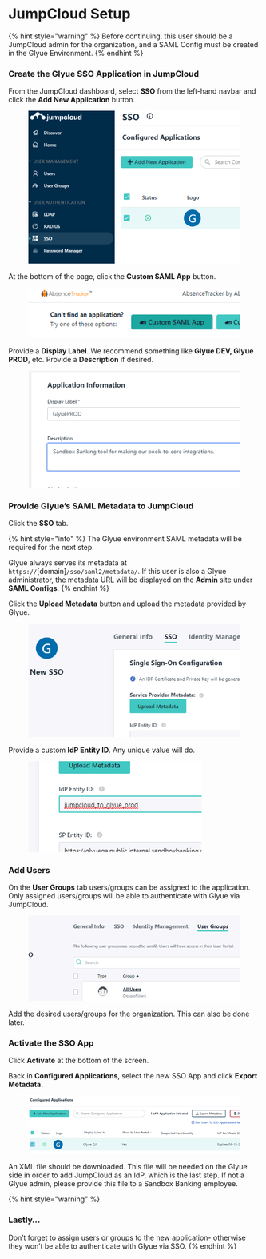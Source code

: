 # JumpCloud Setup

{% hint style="warning" %}
Before continuing, this user should be a JumpCloud admin for the organization, and a SAML Config must be created in the Glyue Environment.
{% endhint %}

### Create the Glyue SSO Application in JumpCloud <a href="#jumpcloudsso-basicsetuphowto-createtheglyuessoapplicationinjumpcloud" id="jumpcloudsso-basicsetuphowto-createtheglyuessoapplicationinjumpcloud"></a>

From the JumpCloud dashboard, select **SSO** from the left-hand navbar and click the **Add New Application** button.

<figure><img src="../../.gitbook/assets/image (2) (1).png" alt=""><figcaption></figcaption></figure>

At the bottom of the page, click the **Custom SAML App** button.

<figure><img src="../../.gitbook/assets/image.png" alt=""><figcaption></figcaption></figure>

Provide a **Display Label**. We recommend something like **Glyue DEV, Glyue PROD**, etc. Provide a **Description** if desired.

<figure><img src="../../.gitbook/assets/image (9).png" alt=""><figcaption></figcaption></figure>

### Provide Glyue’s SAML Metadata to JumpCloud <a href="#jumpcloudsso-basicsetuphowto-provideglyuessamlmetadatatojumpcloud" id="jumpcloudsso-basicsetuphowto-provideglyuessamlmetadatatojumpcloud"></a>

Click the **SSO** tab.

{% hint style="info" %}
The Glyue environment SAML metadata will be required for the next step.

Glyue always serves its metadata at `https://`\[domain]`/sso/saml2/metadata/`. If this user is also a Glyue administrator, the metadata URL will be displayed on the **Admin** site under **SAML Configs**.
{% endhint %}

Click the **Upload Metadata** button and upload the metadata provided by Glyue.

<figure><img src="../../.gitbook/assets/image (13).png" alt=""><figcaption></figcaption></figure>

Provide a custom **IdP Entity ID**. Any unique value will do.

<figure><img src="../../.gitbook/assets/image (16).png" alt=""><figcaption></figcaption></figure>

### Add Users <a href="#jumpcloudsso-basicsetuphowto-addusers" id="jumpcloudsso-basicsetuphowto-addusers"></a>

On the **User Groups** tab users/groups can be assigned to the application. Only assigned users/groups will be able to authenticate with Glyue via JumpCloud.

<figure><img src="../../.gitbook/assets/image (6) (1).png" alt=""><figcaption></figcaption></figure>

Add the desired users/groups for the organization. This can also be done later.

### Activate the SSO App <a href="#jumpcloudsso-basicsetuphowto-activatethessoapp" id="jumpcloudsso-basicsetuphowto-activatethessoapp"></a>

Click **Activate** at the bottom of the screen.

Back in **Configured Applications**, select the new SSO App and click **Export Metadata.**

<figure><img src="../../.gitbook/assets/image (12).png" alt=""><figcaption></figcaption></figure>

An XML file should be downloaded. This file will be needed on the Glyue side in order to add JumpCloud as an IdP, which is the last step. If not a Glyue admin, please provide this file to a Sandbox Banking employee.

{% hint style="warning" %}
### Lastly… <a href="#azuresso-basicsetuphowto-lastly..." id="azuresso-basicsetuphowto-lastly..."></a>

Don’t forget to assign users or groups to the new application- otherwise they won’t be able to authenticate with Glyue via SSO.
{% endhint %}
